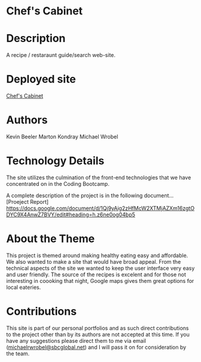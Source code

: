 # Chef's Cabinet

# Description

A recipe / restaraunt guide/search web-site.

# Deployed site
[Chef's Cabinet](https://kbeeler.github.io/Chef-s_Cabinet/)

# Authors

Kevin Beeler
Marton Kondray
Michael Wrobel

# Technology Details

The site utilizes the culmination of the front-end technologies that we have concentrated on in the Coding Bootcamp. 

A complete description of the project is in the following document...
[Proeject Report]
https://docs.google.com/document/d/1Qj9yAig2zHfMcW2XTMjAZXm16zgtODYC9X4AnwZ7BVY/edit#heading=h.z6ne0og04bp5


# About the Theme

This project is themed around making healthy eating easy and affordable.   We also wanted to make a site that would have broad appeal.
From the technical aspects of the site we wanted to keep the user interface very easy and user friendly.  The source of the recipes is excelent and for those not interesting in coooking that night, Google maps gives them great options for local eateries.

# Contributions

This site is part of our personal portfolios and as such direct contributions to the project other than by its authors are not accepted at this time.  If you have any suggestions please direct them to me via email (michaelrwrobel@sbcglobal.net) and I will pass it on for consideration by the team.

